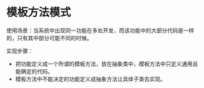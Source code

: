 # 模板方法模式

使用场景：当系统中出现同一功能在多处开发，而该功能中的大部分代码是一样的，只有其中部分可能不同的时候。

实现步骤：
- 把功能定义成一个所谓的模板方法，放在抽象类中，模板方法中只定义通用且能确定的代码。
- 模板方法中不能决定的功能定义成抽象方法让具体子类去实现。